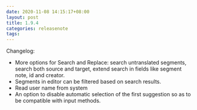 ```yaml
---
date: 2020-11-08 14:15:17+08:00
layout: post
title: 1.9.4
categories: releasenote
tags: 
---
```


Changelog:

* More options for Search and Replace: search untranslated segments, search both source and target, extend search in fields like segment note, id and creator.
* Segments in editor can be filtered based on search results.
* Read user name from system
* An option to disable automatic selection of the first suggestion so as to be compatible with input methods.